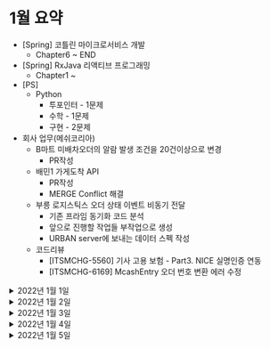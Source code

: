 # 1월 요약
- [Spring] 코틀린 마이크로서비스 개발 
  - Chapter6 ~ END
- [Spring] RxJava 리액티브 프로그래밍 
  - Chapter1 ~ 
- [PS] 
  - Python
    - 투포인터 - 1문제
    - 수학 - 1문제
    - 구현 - 2문제
- 회사 업무(메쉬코리아)
  - B마트 미배차오더의 알람 발생 조건을 20건이상으로 변경
    - PR작성
  - 배민1 가게도착 API 
    - PR작성
    - MERGE Conflict 해결
  - 부릉 로지스틱스 오더 상태 이벤트 비동기 전달
    - 기존 프라임 동기화 코드 분석
    - 앞으로 진행할 작업들 부작업으로 생성
    - URBAN server에 보내는 데이터 스펙 작성
  - 코드리뷰
    - [ITSMCHG-5560] 기사 고용 보험 - Part3. NICE 실명인증 연동
    - [ITSMCHG-6169] McashEntry 오더 번호 변환 에러 수정

<details> <summary>2022년 1월 1일</summary>

## 회사 업무

## 개인 공부
- [PS] python
  - 두포인터 알고리즘 1문제
- [Spring] 코틀린 마이크로서비스 개발 
  - 6.리액티브 스프링 데이터 (0% -> 100%) 
  - 7.도커 만들기 (0% -> 100%) 
  - 8.마이크로서비스 확장 (0% -> 100%) 
  - 9.스프링 마이크로서비스 테스트 (0% -> 100%) 

</details>

<details> <summary>2022년 1월 2일</summary>

## 회사 업무

## 개인 공부
- [PS] python
  - 수학 알고리즘 1문제
- [Spring] 코틀린 마이크로서비스 개발 
  - 10.마이크로서비스 모니터링 (0% -> 100%)
  - 11.마이크로서비스 배포 (0% -> 100%)
  - 12.모범사례 (0% -> 100%)
- [Spring] RxJava 리액티브 프로그래밍 
  - 1.RxJava의 기본 (0% -> 50%)

</details>

<details> <summary>2022년 1월 3일</summary>

## 회사 업무
- B마트 미배차오더의 알람 발생 조건을 20건이상으로 변경
  - PR작성
- 배민1 가게도착 API 
  - PR작성 
- 코드리뷰
  - [ITSMCHG-5560] 기사 고용 보험 - Part3. NICE 실명인증 연동

## 개인 공부
- [PS] python
  - 구현 알고리즘 1문제
- [Spring] RxJava 리액티브 프로그래밍 
  - 1.RxJava의 기본 (50% -> 70%)

</details>

<details> <summary>2022년 1월 4일</summary>

## 회사 업무
- 배민1 가게도착 API 
  - MERGE Conflict 해결
- 부릉 로지스틱스 오더 상태 이벤트 비동기 전달
  - 기존 프라임 동기화 코드 분석
  - 앞으로 진행할 작업들 부작업으로 생성
- 코드리뷰
  - [ITSMCHG-6108] Apply a Special Prefix for Vroong Friends Virtual Account Name
  - Hotfix - removeAgent, updateAgent(unemployed)시 고용보험 있는지 확인 유효성

## 개인 공부
- [PS] python
  - 구현 알고리즘 1문제
- [Spring] RxJava 리액티브 프로그래밍 
  - 1.RxJava의 기본 (70% -> 100%)

</details>

<details> <summary>2022년 1월 5일</summary>

## 회사 업무
- 부릉 로지스틱스 오더 상태 이벤트 비동기 전달
  - URBAN server에 보내는 데이터 스펙 작성
- 코드리뷰
  - [ITSMCHG-6169] McashEntry 오더 번호 변환 에러 수정

## 개인 공부
- [PS] python
  - 구현 알고리즘 1문제
- [Spring] RxJava 리액티브 프로그래밍 
  - 2.RxJava를 사용하는 데 필요한 배경 지식 (0% -> 100%)

</details>